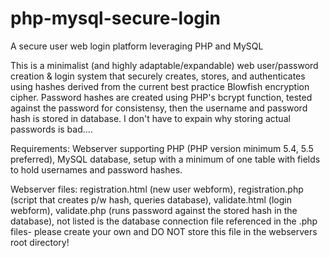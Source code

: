 # php-mysql-secure-login
A secure user web login platform leveraging PHP and MySQL

This is a minimalist (and highly adaptable/expandable) web user/password creation & login system that securely creates, stores,
and authenticates using hashes derived from the current best practice Blowfish encryption cipher.
Password hashes are created using PHP's bcrypt function, tested against the password for consistensy,
then the username and password hash is stored in database.  I don't have to expain why storing actual passwords is bad....

Requirements: Webserver supporting PHP (PHP version minimum 5.4, 5.5 preferred), MySQL database, setup with a minimum of one
table with fields to hold usernames and password hashes.

Webserver files:  registration.html (new user webform), registration.php (script that creates p/w hash, queries database),
validate.html (login webform), validate.php (runs password against the stored hash in the database), not listed is the database connection file referenced in the .php files- please create your own and DO NOT store this file in the webservers root directory!

